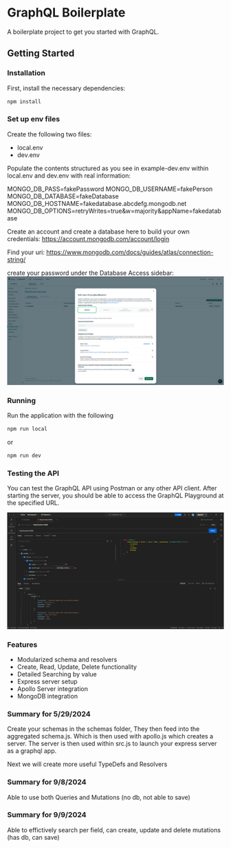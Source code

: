 # GraphQL Boilerplate

A boilerplate project to get you started with GraphQL.

## Getting Started

### Installation

First, install the necessary dependencies:

```bash
npm install
```

### Set up env files
Create the following two files:
- local.env
- dev.env

Populate the contents structured as you see in example-dev.env within local.env and dev.env with real information:

MONGO_DB_PASS=fakePassword
MONGO_DB_USERNAME=fakePerson
MONGO_DB_DATABASE=fakeDatabase
MONGO_DB_HOSTNAME=fakedatabase.abcdefg.mongodb.net
MONGO_DB_OPTIONS=retryWrites=true&w=majority&appName=fakedatabase

Create an account and create a database here to build your own credentials:
https://account.mongodb.com/account/login

Find your uri:
https://www.mongodb.com/docs/guides/atlas/connection-string/

create your password under the Database Access sidebar:
![Alt text](findpw.png)

### Running

Run the application with the following

```bash
npm run local
```
or 
```bash
npm run dev
```

### Testing the API

You can test the GraphQL API using Postman or any other API client. After starting the server, you should be able to access the GraphQL Playground at the specified URL.

![Alt text](p1.png)

### Features

- Modularized schema and resolvers
- Create, Read, Update, Delete functionality
- Detailed Searching by value
- Express server setup
- Apollo Server integration
- MongoDB integration

### Summary for 5/29/2024
Create your schemas in the schemas folder, 
They then feed into the aggregated schema.js. 
Which is then used with apollo.js which creates a server.
The server is then used within src.js to launch your express server as a graphql app.

Next we will create more useful TypeDefs and Resolvers

### Summary for 9/8/2024
Able to use both Queries and Mutations (no db, not able to save)

### Summary for 9/9/2024
Able to effictively search per field, can create, update and delete mutations (has db, can save)

